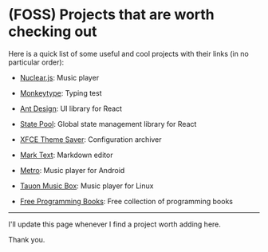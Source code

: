 # (FOSS) Projects that are worth checking out

Here is a quick list of some useful and cool projects with their links (in no particular order):

- [Nuclear.js](https://nuclear.js.org): Music player

- [Monkeytype](https://monkeytype.com): Typing test

- [Ant Design](https://ant.design): UI library for React

- [State Pool](https://yezyilomo.github.io/state-pool/): Global state management library for React

- [XFCE Theme Saver](https://github.com/MetaStag/xfce-theme-saver): Configuration archiver

- [Mark Text](https://github.com/marktext/marktext): Markdown editor

- [Metro](https://retromusic.app/): Music player for Android

- [Tauon Music Box](https://github.com/Taiko2k/TauonMusicBox): Music player for Linux

- [Free Programming Books](https://ebookfoundation.github.io/free-programming-books/): Free collection of programming books

---

I'll update this page whenever I find a project worth adding here.

Thank you.
